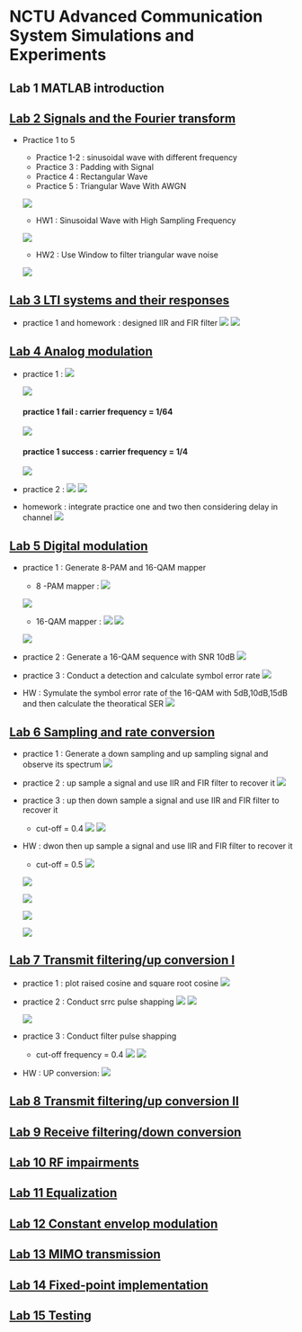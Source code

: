 # NCTU Advanced Communication System Simulations and Experiments
## Lab 1 MATLAB introduction



## [Lab 2 Signals and the Fourier transform](https://github.com/EthanLiao/NCTU-Advanced-Communication-System-Simulations-and-Experiments/tree/master/Lab_2)

- Practice 1 to 5
    - Practice 1-2 : sinusoidal wave with different frequency
    - Practice 3 : Padding with Signal
    - Practice 4 : Rectangular Wave
    - Practice 5 : Triangular Wave With AWGN

    ![](https://i.imgur.com/iBafg1k.png)

    - HW1 : Sinusoidal Wave with High Sampling Frequency

    ![](https://i.imgur.com/RkoYbHM.png)

    - HW2 : Use Window to filter triangular wave noise

    ![](https://i.imgur.com/JXhktbl.png)

## [Lab 3 LTI systems and their responses](https://github.com/EthanLiao/NCTU-Advanced-Communication-System-Simulations-and-Experiments/tree/master/Lab_3)

- practice 1 and homework : designed IIR and FIR filter
    ![](https://i.imgur.com/rLZJUSD.png)
    ![](https://i.imgur.com/tqvNTZs.png)

## [Lab 4 Analog modulation ](https://github.com/EthanLiao/NCTU-Advanced-Communication-System-Simulations-and-Experiments/tree/master/Lab_4)

- practice 1 :
    ![](https://i.imgur.com/P8NwRNy.png)

    ![](https://i.imgur.com/XXeWhKT.png)

    #### practice 1 fail : carrier frequency = 1/64
    ![](https://i.imgur.com/Q97J7uj.png)

    #### practice 1 success : carrier frequency = 1/4
    ![](https://i.imgur.com/8F8ombT.png)

- practice 2 : 
    ![](https://i.imgur.com/CtFhaAw.png)
    ![](https://i.imgur.com/qjRKUOL.png)

- homework : integrate practice one and two then considering delay in channel
    ![](https://i.imgur.com/m6eQ0KR.png)


## [Lab 5 Digital modulation ](https://github.com/EthanLiao/NCTU-Advanced-Communication-System-Simulations-and-Experiments/tree/master/Lab_5)
- practice 1 : Generate 8-PAM and 16-QAM mapper
   
    - 8 -PAM mapper :
    ![](https://i.imgur.com/ZvrdBMN.png)

    ![](https://i.imgur.com/POWisGk.png)

    - 16-QAM mapper :
    ![](https://i.imgur.com/CcCoPvG.png)
    ![](https://i.imgur.com/g00baJs.png)

    ![](https://i.imgur.com/bhFoNtm.png)

- practice 2 : Generate a 16-QAM sequence with SNR 10dB
    ![](https://i.imgur.com/kYUB4do.png)

- practice 3 : Conduct a detection and calculate symbol error rate
    ![](https://i.imgur.com/BbOsNgO.png)

- HW : Symulate the symbol error rate of the 16-QAM with 5dB,10dB,15dB and then calculate the theoratical SER
    ![](https://i.imgur.com/kXertEU.png)

## [Lab 6 Sampling and rate conversion ](https://github.com/EthanLiao/NCTU-Advanced-Communication-System-Simulations-and-Experiments/tree/master/Lab_6)

- practice 1 : Generate a down sampling and up sampling signal and observe its spectrum
    ![](https://i.imgur.com/odXx2SN.png)

- practice 2 : up sample a signal and use IIR and FIR filter to recover it
    ![](https://i.imgur.com/FTcu9Pn.png)

- practice 3 : up then down sample a signal and use IIR and FIR filter to recover it
    - cut-off = 0.4 
    ![](https://i.imgur.com/KLYXMb2.png)
    ![](https://i.imgur.com/xJPz7H0.png)


- HW : dwon then up sample a signal and use IIR and FIR filter to recover it
    - cut-off = 0.5
    ![](https://i.imgur.com/A2T9ZTx.png)
    
    ![](https://i.imgur.com/lhAbvGg.png)

    ![](https://i.imgur.com/2dbn7BV.png)

    ![](https://i.imgur.com/Ft0X6DN.png)
    
    ![](https://i.imgur.com/5bXIEDG.png)

## [Lab 7 Transmit filtering/up conversion I ](https://github.com/EthanLiao/NCTU-Advanced-Communication-System-Simulations-and-Experiments/tree/master/Lab_7)
   - practice 1 : plot raised cosine and square root cosine
   ![](https://i.imgur.com/0mqpc5a.png)

   - practice 2 : Conduct srrc pulse shapping
    ![](https://i.imgur.com/QhMFxOl.png)
    ![](https://i.imgur.com/lvBzA6d.png)
    
        ![](https://i.imgur.com/9GN31pO.png)

   - practice 3 : Conduct filter pulse shapping
       - cut-off frequency = 0.4
       ![](https://i.imgur.com/m2DLyX4.png)
       ![](https://i.imgur.com/4OQNi9S.png)

   - HW : UP conversion:
       ![](https://i.imgur.com/aApqECj.png)


## [Lab 8 Transmit filtering/up conversion II](https://github.com/EthanLiao/NCTU-Advanced-Communication-System-Simulations-and-Experiments/tree/master/Lab_8)


## [Lab 9 Receive filtering/down conversion](https://github.com/EthanLiao/NCTU-Advanced-Communication-System-Simulations-and-Experiments/tree/master/Lab_9)


## [Lab 10 RF impairments](https://github.com/EthanLiao/NCTU-Advanced-Communication-System-Simulations-and-Experiments/tree/master/Lab_10)


## [Lab 11 Equalization ](https://github.com/EthanLiao/NCTU-Advanced-Communication-System-Simulations-and-Experiments/tree/master/Lab_11)


## [Lab 12 Constant envelop modulation ](https://github.com/EthanLiao/NCTU-Advanced-Communication-System-Simulations-and-Experiments/tree/master/Lab_12)


## [Lab 13 MIMO transmission](https://github.com/EthanLiao/NCTU-Advanced-Communication-System-Simulations-and-Experiments/tree/master/Lab_13)


## [Lab 14 Fixed-point implementation]()
## [Lab 15 Testing]()
